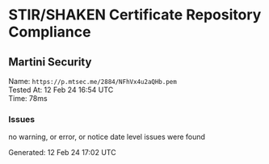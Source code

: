 # STIR/SHAKEN Certificate Repository Compliance

## Martini Security

Name: `https://p.mtsec.me/2884/NFhVx4u2aQHb.pem`\
Tested At: 12 Feb 24 16:54 UTC\
Time: 78ms

### Issues

no warning, or error, or notice date level issues were found

Generated: 12 Feb 24 17:02 UTC